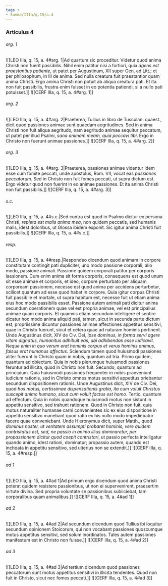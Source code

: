 ```yaml
---
tags : 
- Summa/IIIa/q.15/a.4
---
```


### Articulus 4

###### arg. 1
![[LEO IIIa, q. 15, a. 4#arg. 1|Ad quartum sic proceditur. Videtur quod anima Christi non fuerit passibilis. Nihil enim patitur nisi a fortiori, quia *agens est praestantius patiente*, ut patet per Augustinum, XII super Gen. ad Litt.; et per philosophum, in III de anima. Sed nulla creatura fuit praestantior quam anima Christi. Ergo anima Christi non potuit ab aliqua creatura pati. Et ita non fuit passibilis, frustra enim fuisset in eo potentia patiendi, si a nullo pati potuisset.]]
![[CERF IIIa, q. 15, a. 4#arg. 1]]

###### arg. 2
![[LEO IIIa, q. 15, a. 4#arg. 2|Praeterea, Tullius in libro de Tusculan. quaest., dicit quod passiones animae sunt quaedam aegritudines. Sed in anima Christi non fuit aliqua aegritudo, nam aegritudo animae sequitur peccatum, ut patet per illud Psalmi, *sana animam meam, quia peccavi tibi*. Ergo in Christo non fuerunt animae passiones.]]
![[CERF IIIa, q. 15, a. 4#arg. 2]]

###### arg. 3
![[LEO IIIa, q. 15, a. 4#arg. 3|Praeterea, passiones animae videntur idem esse cum fomite peccati, unde apostolus, Rom. VII, vocat eas *passiones peccatorum*. Sed in Christo non fuit fomes peccati, ut supra dictum est. Ergo videtur quod non fuerint in eo animae passiones. Et ita anima Christi non fuit passibilis.]]
![[CERF IIIa, q. 15, a. 4#arg. 3]]

###### s.c.
![[LEO IIIa, q. 15, a. 4#s.c.|Sed contra est quod in Psalmo dicitur ex persona Christi, *repleta est malis anima mea*, non quidem peccatis, sed humanis malis, idest doloribus, ut Glossa ibidem exponit. Sic igitur anima Christi fuit passibilis.]]
![[CERF IIIa, q. 15, a. 4#s.c.]]

###### resp.
![[LEO IIIa, q. 15, a. 4#resp.|Respondeo dicendum quod animam in corpore constitutam contingit pati dupliciter, uno modo passione corporali; alio modo, passione animali. Passione quidem corporali patitur per corporis laesionem. Cum enim anima sit forma corporis, consequens est quod unum sit esse animae et corporis, et ideo, corpore perturbato per aliquam corpoream passionem, necesse est quod anima per accidens perturbetur, scilicet quantum ad esse quod habet in corpore. Quia igitur corpus Christi fuit passibile et mortale, ut supra habitum est, necesse fuit ut etiam anima eius hoc modo passibilis esset. Passione autem animali pati dicitur anima secundum operationem quae vel est propria animae, vel est principalius animae quam corporis. Et quamvis etiam secundum intelligere et sentire dicatur hoc modo anima aliquid pati, tamen, sicut in secunda parte dictum est, propriissime dicuntur passiones animae affectiones appetitus sensitivi, quae in Christo fuerunt, sicut et cetera quae ad naturam hominis pertinent. Unde Augustinus dicit, XIV de Civ. Dei, *ipse dominus, in forma servi agere vitam dignatus, humanitus adhibuit eas, ubi adhibendas esse iudicavit. Neque enim in quo verum erat hominis corpus et verus hominis animus, falsus erat humanus affectus*. Sciendum tamen quod huiusmodi passiones aliter fuerunt in Christo quam in nobis, quantum ad tria. Primo quidem, quantum ad obiectum. Quia in nobis plerumque huiusmodi passiones feruntur ad illicita, quod in Christo non fuit. Secundo, quantum ad principium. Quia huiusmodi passiones frequenter in nobis praeveniunt iudicium rationis, sed in Christo omnes motus sensitivi appetitus oriebantur secundum dispositionem rationis. Unde Augustinus dicit, XIV de Civ. Dei, quod *hos motus, certissimae dispensationis gratia, ita cum voluit Christus suscepit animo humano, sicut cum voluit factus est homo*. Tertio, quantum ad effectum. Quia in nobis quandoque huiusmodi motus non sistunt in appetitu sensitivo, sed trahunt rationem. Quod in Christo non fuit, quia motus naturaliter humanae carni convenientes sic ex eius dispositione in appetitu sensitivo manebant quod ratio ex his nullo modo impediebatur facere quae conveniebant. Unde Hieronymus dicit, super Matth., quod *dominus noster, ut veritatem assumpti probaret hominis, vere quidem contristatus est, sed, ne passio in animo illius dominaretur, per propassionem dicitur quod coepit contristari*, ut passio perfecta intelligatur quando animo, idest rationi, dominatur; propassio autem, quando est inchoata in appetitu sensitivo, sed ulterius non se extendit.]]
![[CERF IIIa, q. 15, a. 4#resp.]]

###### ad 1
![[LEO IIIa, q. 15, a. 4#ad 1|Ad primum ergo dicendum quod anima Christi poterat quidem resistere passionibus, ut non ei supervenirent, praesertim virtute divina. Sed propria voluntate se passionibus subiiciebat, tam corporalibus quam animalibus.]]
![[CERF IIIa, q. 15, a. 4#ad 1]]

###### ad 2
![[LEO IIIa, q. 15, a. 4#ad 2|Ad secundum dicendum quod Tullius ibi loquitur secundum opinionem Stoicorum, qui non vocabant passiones quoscumque motus appetitus sensitivi, sed solum inordinatos. Tales autem passiones manifestum est in Christo non fuisse.]]
![[CERF IIIa, q. 15, a. 4#ad 2]]

###### ad 3
![[LEO IIIa, q. 15, a. 4#ad 3|Ad tertium dicendum quod passiones peccatorum sunt motus appetitus sensitivi in illicita tendentes. Quod non fuit in Christo, sicut nec fomes peccati.]]
![[CERF IIIa, q. 15, a. 4#ad 3]]

